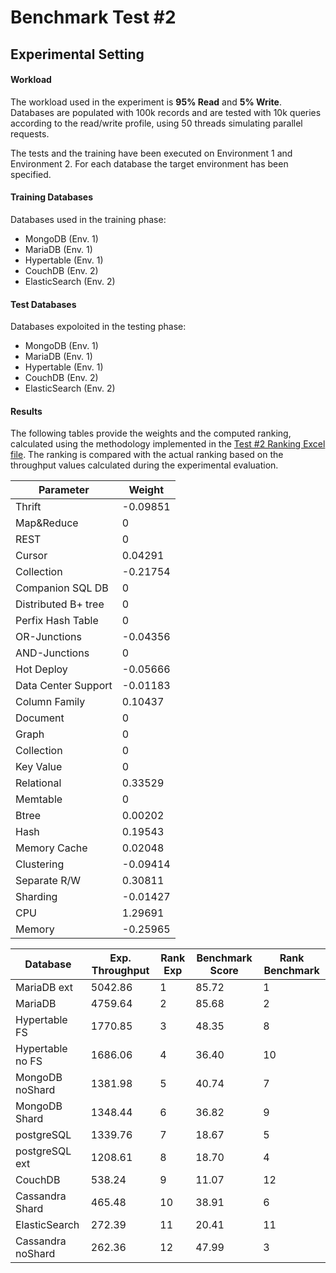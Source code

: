 # Benchmark Test #2

## Experimental Setting

#### Workload
The workload used in the experiment is **95% Read** and **5% Write**. Databases are populated with 100k records and are tested with 10k queries according to the read/write profile, using 50 threads simulating parallel requests.

The tests and the training have been executed on Environment 1 and Environment 2. For each database the target environment has been specified.

#### Training Databases
Databases used in the training phase:
* MongoDB (Env. 1)
* MariaDB (Env. 1)
* Hypertable (Env. 1)
* CouchDB (Env. 2)
* ElasticSearch (Env. 2)

#### Test Databases
Databases expoloited in the testing phase:
* MongoDB (Env. 1)
* MariaDB (Env. 1)
* Hypertable (Env. 1)
* CouchDB (Env. 2)
* ElasticSearch (Env. 2)

#### Results
The following tables provide the weights and the computed ranking, calculated using the methodology implemented in the [Test #2 Ranking Excel file](https://github.com/SESARLab/Platform-Independent-Score-Based-Benchmark/raw/master/Test2/ranking_Test2.xls). The ranking is compared with the actual ranking based on the throughput values calculated during the experimental evaluation.

Parameter|Weight
--------|-------
Thrift|-0.09851
Map&Reduce|0
REST|0
Cursor|0.04291
Collection|-0.21754
Companion SQL DB|0
Distributed B+ tree|0
Perfix Hash Table|0
OR-Junctions|-0.04356
AND-Junctions|0
Hot Deploy|-0.05666
Data Center Support|-0.01183
Column Family|0.10437
Document|0
Graph|0
Collection|0
Key Value|0
Relational|0.33529
Memtable|0
Btree|0.00202
Hash|0.19543
Memory Cache|0.02048
Clustering|-0.09414
Separate R/W|0.30811
Sharding|-0.01427
CPU|1.29691
Memory|-0.25965

Database|Exp. Throughput|Rank Exp|Benchmark Score|Rank Benchmark
--------|----------|------------|-----|------
MariaDB ext|5042.86   |1           |85.72 |1
MariaDB  |4759.64   |2             |85.68 |2
Hypertable FS | 1770.85  |3        |48.35 |8
Hypertable no FS |1686.06   |4     |36.40 |10
MongoDB noShard | 1381.98  |5      |40.74 |7
MongoDB Shard |1348.44   |6        |36.82 |9
postgreSQL |1339.76   |7           |18.67 |5
postgreSQL ext |1208.61   |8       |18.70 |4
CouchDB|538.24 |9                  |11.07 |12
Cassandra Shard |465.48   |10      |38.91 |6
ElasticSearch|272.39|11            |20.41 |11
Cassandra noShard |262.36   |12    |47.99 |3
